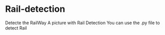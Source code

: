 # Rail-detection
Detecte the RailWay
A picture with Rail Detection
You can use the .py file to detect Rail
